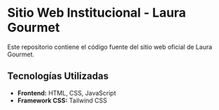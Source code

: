 # Sitio Web Institucional - Laura Gourmet


Este repositorio contiene el código fuente del sitio web oficial de Laura Gourmet.

## Tecnologías Utilizadas

- **Frontend:** HTML, CSS, JavaScript
- **Framework CSS:** Tailwind CSS
